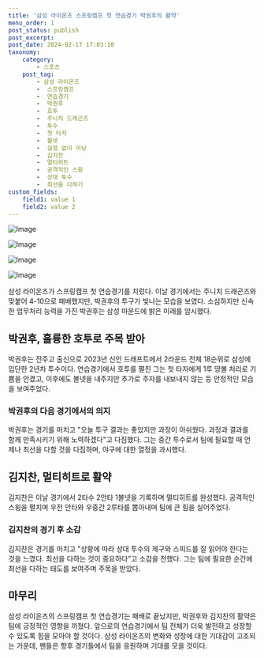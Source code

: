 ```yaml
---
title: '삼성 라이온즈 스프링캠프 첫 연습경기 박권후의 활약'
menu_order: 1
post_status: publish
post_excerpt: 
post_date: 2024-02-17 17:03:10
taxonomy:
    category:
        - 스포츠
    post_tag:
        - 삼성 라이온즈
        -  스프링캠프
        -  연습경기
        -  박권후
        -  호투
        -  주니치 드래곤즈
        -  투수
        -  첫 타자
        -  볼넷
        -  실점 없이 이닝
        -  김지찬
        -  멀티히트
        -  공격적인 스윙
        -  상대 투수
        -  최선을 다하기
custom_fields:
    field1: value 1
    field2: value 2
---
```


![Image](https://imgnews.pstatic.net/image/477/2024/02/11/0000473157_001_20240211174102166.jpg?type=w647)

![Image](https://imgnews.pstatic.net/image/477/2024/02/11/0000473157_002_20240211174102208.jpg?type=w647)

![Image](https://imgnews.pstatic.net/image/477/2024/02/11/0000473157_003_20240211174102255.jpg?type=w647)

![Image](https://imgnews.pstatic.net/image/477/2024/02/11/0000473157_004_20240211174102294.jpg?type=w647)

삼성 라이온즈가 스프링캠프 첫 연습경기를 치렀다. 이날 경기에서는 주니치 드래곤즈와 맞붙어 4-10으로 패배했지만, 박권후의 투구가 빛나는 모습을 보였다. 소심하지만 신속한 업무처리 능력을 가진 박권후는 삼성 마운드에 밝은 미래를 암시했다.
## 박권후, 훌륭한 호투로 주목 받아
박권후는 전주고 출신으로 2023년 신인 드래프트에서 2라운드 전체 18순위로 삼성에 입단한 2년차 투수이다. 연습경기에서 호투를 펼친 그는 첫 타자에게 1루 땅볼 처리로 기쁨을 안겼고, 이후에도 볼넷을 내주지만 추가로 주자를 내보내지 않는 등 안정적인 모습을 보여주었다.
### 박권후의 다음 경기에서의 의지
박권후는 경기를 마치고 "오늘 투구 결과는 좋았지만 과정이 아쉬웠다. 과정과 결과를 함께 만족시키기 위해 노력하겠다"고 다짐했다. 그는 중간 투수로서 팀에 필요할 때 언제나 최선을 다할 것을 다짐하며, 야구에 대한 열정을 과시했다.
## 김지찬, 멀티히트로 활약
김지찬은 이날 경기에서 2타수 2안타 1볼넷을 기록하며 멀티히트를 완성했다. 공격적인 스윙을 펼치며 우전 안타와 우중간 2루타를 뽑아내며 팀에 큰 힘을 실어주었다.
### 김지찬의 경기 후 소감
김지찬은 경기를 마치고 "상황에 따라 상대 투수의 제구와 스피드를 잘 읽어야 한다는 것을 느꼈다. 최선을 다하는 것이 중요하다"고 소감을 전했다. 그는 팀에 필요한 순간에 최선을 다하는 태도를 보여주며 주목을 받았다.
## 마무리
삼성 라이온즈의 스프링캠프 첫 연습경기는 패배로 끝났지만, 박권후와 김지찬의 활약은 팀에 긍정적인 영향을 끼쳤다. 앞으로의 연습경기에서 팀 전체가 더욱 발전하고 성장할 수 있도록 힘을 모아야 할 것이다. 삼성 라이온즈의 변화와 성장에 대한 기대감이 고조되는 가운데, 팬들은 향후 경기들에서 팀을 응원하며 기대를 모을 것이다.
